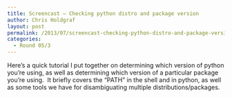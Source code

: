```yaml
---
title: Screencast – Checking python distro and package version
author: Chris Holdgraf
layout: post
permalink: /2013/07/screencast-checking-python-distro-and-package-version/
categories:
  - Round 05/3
---
```

Here&#8217;s a quick tutorial I put together on determining which version of python you&#8217;re using, as well as determining which version of a particular package you&#8217;re using.  It briefly covers the &#8220;PATH&#8221; in the shell and in python, as well as some tools we have for disambiguating multiple distributions/packages.